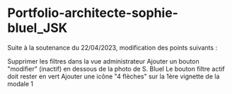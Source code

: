 # Portfolio-architecte-sophie-bluel_JSK

Suite à la soutenance du 22/04/2023, modification des points suivants :

Supprimer les filtres dans la vue administrateur
Ajouter un bouton "modifier" (inactif) en dessous de la photo de S. Bluel
Le bouton filtre actif doit rester en vert
Ajouter une icône "4 flèches" sur la 1ère vignette de la modale 1
